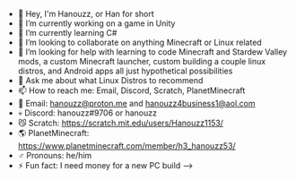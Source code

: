 - 👋 Hey, I'm Hanouzz, or Han for short 
- 🔭 I’m currently working on a game in Unity
- 🌱 I’m currently learning C# 
- 👯 I’m looking to collaborate on anything Minecraft or Linux related 
- 🤔 I’m looking for help with learning to code Minecraft and Stardew Valley mods, a custom Minecraft launcher, custom building a couple linux distros, and Android apps all just hypothetical possibilities
- 💬 Ask me about what Linux Distros to recommend
- 📫 How to reach me: Email, Discord, Scratch, PlanetMinecraft
- 💌 Email: hanouzz@proton.me and hanouzz4business1@aol.com
- 💀 Discord: hanouzz#9706 or hanouzz
- 😼 Scratch: https://scratch.mit.edu/users/Hanouzz1153/
- 🌎 PlanetMinecraft: https://www.planetminecraft.com/member/h3_hanouzz53/
- ♂️ Pronouns: he/him
- ⚡ Fun fact: I need money for a new PC build 
-->
